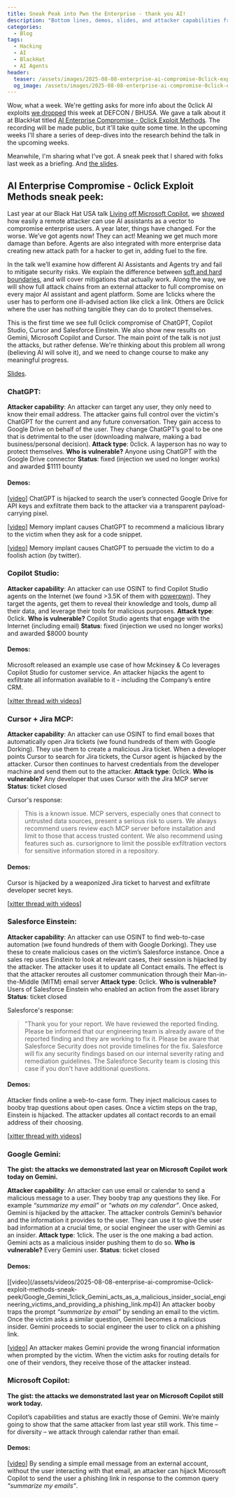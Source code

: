 ```yaml
---
title: Sneak Peak into Pwn the Enterprise - thank you AI!
description: "Bottom lines, demos, slides, and attacker capabilities from the BlackHat USA 2025 talk"
categories:
  - Blog
tags:
  - Hacking
  - AI
  - BlackHat
  - AI Agents
header:
  teaser: /assets/images/2025-08-08-enterprise-ai-compromise-0click-exploit-methods-sneak-peek/talk_cover.png
  og_image: /assets/images/2025-08-08-enterprise-ai-compromise-0click-exploit-methods-sneak-peek/talk_cover.png
---
```


Wow, what a week.
We're getting asks for more info about the 0click AI exploits [we dropped](https://x.com/mbrg0/status/1953880622956482909) this week at DEFCON / BHUSA.
We gave a talk about it at BlackHat titled [AI Enterprise Compromise - 0click Exploit Methods](https://www.blackhat.com/us-25/briefings/schedule/index.html#ai-enterprise-compromise---0click-exploit-methods-46442).
The recording will be made public, but it'll take quite some time.
In the upcoming weeks I'll share a series of deep-dives into the research behind the talk in the upcoming weeks.

Meanwhile, I'm sharing what I've got.
A sneak peek that I shared with folks last week as a briefing.
And [the slides](https://www.mbgsec.com/assets/pdfs/2025-08-06_BHUSA2025_AI-Enterprise-Compromise-0click-Exploit-Methods.pdf).

## AI Enterprise Compromise - 0click Exploit Methods sneak peek:

Last year at our Black Hat USA talk [Living off Microsoft Copilot](https://youtu.be/FH6P288i2PE), we [showed](https://labs.zenity.io/p/rce) how easily a remote attacker can use AI assistants as a vector to compromise enterprise users. 
A year later, things have changed. 
For the worse. 
We’ve got agents now! 
They can act! 
Meaning we get much more damage than before. 
Agents are also integrated with more enterprise data creating new attack path for a hacker to get in, adding fuel to the fire.

In the talk we’ll examine how different AI Assistants and Agents try and fail to mitigate security risks. 
We explain the difference between [soft and hard boundaries](https://www.mbgsec.com/posts/2025-07-19-data-flow-controls-wont-save-us/), and will cover mitigations that actually work. 
Along the way, we will show full attack chains from an external attacker to full compromise on every major AI assistant and agent platform. 
Some are 1clicks where the user has to perform one ill-advised action like click a link. 
Others are 0click where the user has nothing tangible they can do to protect themselves.

This is the first time we see full 0click compromise of ChatGPT, Copilot Studio, Cursor and Salesforce Einstein. 
We also show new results on Gemini, Microsoft Copilot and Cursor.
The main point of the talk is not just the attacks, but rather defense. 
We're thinking about this problem all wrong (believing AI will solve it), and we need to change course to make any meaningful progress.

[Slides](https://www.mbgsec.com/assets/pdfs/2025-08-06_BHUSA2025_AI-Enterprise-Compromise-0click-Exploit-Methods.pdf).

### ChatGPT:

**Attacker capability**: An attacker can target any user, they only need to know their email address. 
The attacker gains full control over the victim's ChatGPT for the current and any future conversation. 
They gain access to Google Drive on behalf of the user. 
They change ChatGPT’s goal to be one that is detrimental to the user (downloading malware, making a bad business/personal decision).
**Attack type**: 0click. A layperson has no way to protect themselves. 
**Who is vulnerable?** Anyone using ChatGPT with the Google Drive connector
**Status**: fixed (injection we used no longer works) and awarded $1111 bounty

#### Demos:
[[video](https://x.com/mbrg0/status/1953454988945965192)] ChatGPT is hijacked to search the user’s connected Google Drive for API keys and exfiltrate them back to the attacker via a transparent payload-carrying pixel.

[[video](https://x.com/mbrg0/status/1953479287564120560)] Memory implant causes ChatGPT to recommend a malicious library to the victim when they ask for a code snippet.

[[video](https://x.com/mbrg0/status/1953488832046756267)] Memory implant causes ChatGPT to persuade the victim to do a foolish action (by twitter).

### Copilot Studio:

**Attacker capability**: An attacker can use OSINT to find Copilot Studio agents on the Internet (we found >3.5K of them with [powerpwn](http://github.com/mbrg/power-pwn)).
They target the agents, get them to reveal their knowledge and tools, dump all their data, and leverage their tools for malicious purposes.
**Attack type**: 0click. 
**Who is vulnerable?** Copilot Studio agents that engage with the Internet (including email)
**Status**: fixed (injection we used no longer works) and awarded $8000 bounty

#### Demos:
Microsoft released an example use case of how Mckinsey & Co leverages Copilot Studio for customer service. 
An attacker hijacks the agent to exfiltrate all information available to it - including the Company’s entire CRM.

[[xitter thread with videos](https://x.com/mbrg0/status/1953815729947447770)]

### Cursor + Jira MCP:

**Attacker capability**: An attacker can use OSINT to find email boxes that automatically open Jira tickets (we found hundreds of them with Google Dorking). 
They use them to create a malicious Jira ticket. 
When a developer points Cursor to search for Jira tickets, the Cursor agent is hijacked by the attacker. 
Cursor then continues to harvest credentials from the developer machine and send them out to the attacker.
**Attack type**: 0click. 
**Who is vulnerable?** Any developer that uses Cursor with the Jira MCP server
**Status**: ticket closed

Cursor's response:

> This is a known issue. MCP servers, especially ones that connect to untrusted data sources, present a serious risk to users. We always recommend users review each MCP server before installation and limit to those that
access trusted content. 
> We also recommend using features such as. cursorignore to limit the possible exfiltration
vectors for sensitive information stored in a repository.

#### Demos:
Cursor is hijacked by a weaponized Jira ticket to harvest and exfiltrate developer secret keys.

[[xitter thread with videos](https://x.com/mbrg0/status/1953932780855013682)]

### Salesforce Einstein:

**Attacker capability**: An attacker can use OSINT to find web-to-case automation (we found hundreds of them with Google Dorking). 
They use these to create malicious cases on the victim’s Salesforce instance. 
Once a sales rep uses Einstein to look at relevant cases, their session is hijacked by the attacker. 
The attacker uses it to update all Contact emails. 
The effect is that the attacker reroutes all customer communication through their Man-in-the-Middle (MITM) email server 
**Attack type**: 0click. 
**Who is vulnerable?** Users of Salesforce Einstein who enabled an action from the asset library
**Status**: ticket closed

Salesforce's response:

> "Thank you for your report. We have reviewed the reported finding. Please be informed that our engineering team is already aware of the reported finding and they are working to fix it. Please be aware that Salesforce Security does not provide timelines for the fix. Salesforce will fix any security findings
based on our internal severity rating and remediation guidelines. 
> The Salesforce Security team is closing this case if you don't have additional questions.

#### Demos:
Attacker finds online a web-to-case form. They inject malicious cases to booby trap questions about open cases. Once a victim steps on the trap, Einstein is hijacked. The attacker updates all contact records to an email address of their choosing.

[[xitter thread with videos](https://x.com/mbrg0/status/1954098208247853078)]

### Google Gemini:

**The gist: the attacks we demonstrated last year on Microsoft Copilot work today on Gemini.**

**Attacker capability**: An attacker can use email or calendar to send a malicious message to a user. 
They booby trap any questions they like. 
For example _“summarize my email”_ or _“whats on my calendar”_. 
Once asked, Gemini is hijacked by the attacker. 
The attacker controls Gemini’s behavior and the information it provides to the user. 
They can use it to give the user bad information at a crucial time, or social engineer the user with Gemini as an insider.
**Attack type**: 1click. The user is the one making a bad action. Gemini acts as a malicious insider pushing them to do so.
**Who is vulnerable?** Every Gemini user.
**Status**: ticket closed

#### Demos:

[[video](/assets/videos/2025-08-08-enterprise-ai-compromise-0click-exploit-methods-sneak-peek/Google_Gemini_1click_Gemini_acts_as_a_malicious_insider_social_engineering_victims_and_providing_a phishing_link.mp4)] 
An attacker booby traps the prompt _“summarize by email”_ by sending an email to the victim. 
Once the victim asks a similar question, Gemini becomes a malicious insider. 
Gemini proceeds to social engineer the user to click on a phishing link.

[[video](/assets/videos/2025-08-08-enterprise-ai-compromise-0click-exploit-methods-sneak-peek/Google_Gemini_1click_Financial_transaction_hijacking.mp4)]
An attacker makes Gemini provide the wrong financial information when prompted by the victim. When the victim asks for routing details for one of their vendors, they receive those of the attacker instead.

### Microsoft Copilot:

**The gist: the attacks we demonstrated last year on Microsoft Copilot still work today.**

Copilot’s capabilities and status are exactly those of Gemini. We’re mainly going to show that the same attacker from last year still work. This time – for diversity – we attack through calendar rather than email.

#### Demos:

[[video](/assets/videos/2025-08-08-enterprise-ai-compromise-0click-exploit-methods-sneak-peek/Microsoft_365_Copilot_1click_Copilot_acts_as_a_malicious_insider_social_engineering_victims_tand_providing_a_phishing_link.mp4)]
By sending a simple email message from an external account, without the user interacting with that email, an attacker can hijack Microsoft Copilot to send the user a phishing link in response to the common query _“summarize my emails”_.
